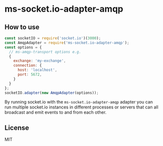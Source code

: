 # ms-socket.io-adapter-amqp

## How to use

```js
const socketIO = require('socket.io')(3000);
const AmqpAdapter = require('ms-socket.io-adapter-amqp');
const options = {
  // ms-amqp-transport options e.g.
  {
    exchange: 'my-exchange',
    connection: {
      host: 'localhost',
      port: 5672,
    }
  }
};
socketIO.adapter(new AmqpAdapter(options));
```

By running socket.io with the `ms-socket.io-adapter-amqp` adapter 
you can run multiple socket.io instances in different processes or 
servers that can all broadcast and emit events to and from each other.

## License

MIT
